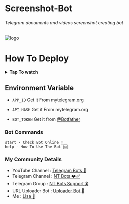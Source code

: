 # Screenshot-Bot
###### Telegram documents and videos screenshot creating bot


![logo](https://graph.org/file/386a64dd9b18930f2eaa9.jpg)


# How To Deploy

<b><details><summary>Tap To watch</summary>

### Heroku Video
<a href="https://github.com/LISA-KOREA"><img alt="how to create" src="https://img.shields.io/badge/-YouTube-red?style=for-the-badge&logo=youtube&logoColor=white"/></a> 

</b>
</details>



## Environment Variable

* `APP_ID` Get it From mytelegram.org

* `API_HASH` Get it From mytelegram.org

* `BOT_TOKEN` Get it from [@Botfather](https://t.me/botfather)


### Bot Commands 
```
start - Check Bot Online 🔔
help - How To Use The Bot 🆘
```

### My Community Details


- YouTube Channel : [Telegram Bots 🤖](https://youtube.com/@NTBOT?feature=shared)
- Telegram Channel : [NT Bots ❤️‍🩹](https://t.me/NT_BOT_CHANNEL)
- Telegram Group : [NT Bots Support 🎗️](https://t.me/NT_BOTS_SUPPORT)
- URL Uploader Bot : [Uploader Bot 🚀](https://t.me/UploadLinkToFileBot)
- Me : [Lisa 👑](https://t.me/LISA_FAN_LK)
